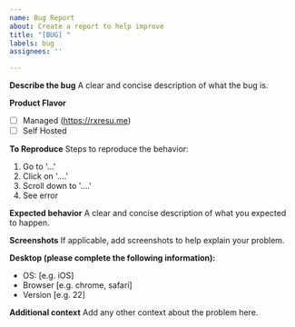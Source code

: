```yaml
---
name: Bug Report
about: Create a report to help improve
title: "[BUG] "
labels: bug
assignees: ''

---
```


**Describe the bug**
A clear and concise description of what the bug is.

**Product Flavor**
- [ ] Managed (https://rxresu.me)
- [ ] Self Hosted

**To Reproduce**
Steps to reproduce the behavior:
1. Go to '...'
2. Click on '....'
3. Scroll down to '....'
4. See error

**Expected behavior**
A clear and concise description of what you expected to happen.

**Screenshots**
If applicable, add screenshots to help explain your problem.

**Desktop (please complete the following information):**
 - OS: [e.g. iOS]
 - Browser [e.g. chrome, safari]
 - Version [e.g. 22]

**Additional context**
Add any other context about the problem here.
